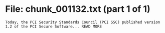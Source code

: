 ﻿# File: chunk_001132.txt (part 1 of 1)
```
Today, the PCI Security Standards Council (PCI SSC) published version 1.2 of the PCI Secure Software... READ MORE
```

